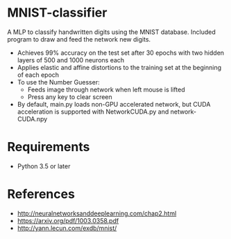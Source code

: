 # MNIST-classifier
A MLP to classify handwritten digits using the MNIST database. Included program to draw and feed the network new digits.
- Achieves 99% accuracy on the test set after 30 epochs with two hidden layers of 500 and 1000 neurons each
- Applies elastic and affine distortions to the training set at the beginning of each epoch
- To use the Number Guesser:
    - Feeds image through network when left mouse is lifted
    - Press any key to clear screen
- By default, main.py loads non-GPU accelerated network, but CUDA acceleration is supported with NetworkCUDA.py and network-CUDA.npy
# Requirements
- Python 3.5 or later
# References
- http://neuralnetworksanddeeplearning.com/chap2.html
- https://arxiv.org/pdf/1003.0358.pdf
- http://yann.lecun.com/exdb/mnist/
